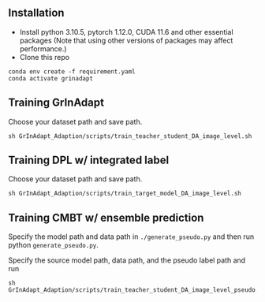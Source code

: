 ## Installation
* Install python 3.10.5, pytorch 1.12.0, CUDA 11.6 and other essential packages (Note that using other versions of packages may affect performance.)
* Clone this repo
```
conda env create -f requirement.yaml
conda activate grinadapt
```

## Training GrInAdapt

Choose your dataset path and save path.
```
sh GrInAdapt_Adaption/scripts/train_teacher_student_DA_image_level.sh
```

## Training DPL w/ integrated label

Choose your dataset path and save path.
```
sh GrInAdapt_Adaption/scripts/train_target_model_DA_image_level.sh
```

## Training CMBT w/ ensemble prediction

Specify the model path and data path in `./generate_pseudo.py` and then run python `generate_pseudo.py`.

Specify the source model path, data path, and the pseudo label path and run
```
sh GrInAdapt_Adaption/scripts/train_teacher_student_DA_image_level_pseudo.sh
```

